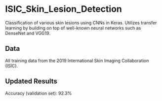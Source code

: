# ISIC_Skin_Lesion_Detection
Classification of various skin lesions using CNNs in Keras. Utilizes transfer learning by building on top of well-known neural networks such as DenseNet and VGG19.

## Data
All training data from the 2019 International Skin Imaging Collaboration (ISIC). 

## Updated Results
Accuracy (validation set): 92.3% 
